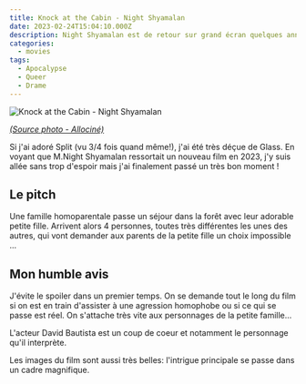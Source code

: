 ```yaml
---
title: Knock at the Cabin - Night Shyamalan
date: 2023-02-24T15:04:10.000Z
description: Night Shyamalan est de retour sur grand écran quelques années après Glass. Je ne m'attendais à rien et j'ai adoré!
categories:
  - movies
tags:
  - Apocalypse
  - Queer
  - Drame
---
```



![Knock at the Cabin - Night Shyamalan](https://fr.web.img2.acsta.net/pictures/22/11/29/08/39/3570477.jpg)

_[(Source photo - Allociné)](https://www.allocine.fr/film/fichefilm_gen_cfilm=277362.html)_


Si j'ai adoré Split (vu 3/4 fois quand même!), j'ai été très déçue de Glass. En voyant que M.Night Shyamalan ressortait un nouveau film en 2023, j'y suis allée sans trop d'espoir mais j'ai finalement passé un très bon moment !

## Le pitch
Une famille homoparentale passe un séjour dans la forêt avec leur adorable petite fille. Arrivent alors 4 personnes, toutes très différentes les unes des autres, qui vont demander aux parents de la petite fille un choix impossible ...

## Mon humble avis
J'évite le spoiler dans un premier temps. On se demande tout le long du film si on est en train d'assister à une agression homophobe ou si ce qui se passe est réel. On s'attache très vite aux personnages de la petite famille...

L'acteur David Bautista est un coup de coeur et notamment le personnage qu'il interprète.

Les images du film sont aussi très belles: l'intrigue principale se passe dans un cadre magnifique.
